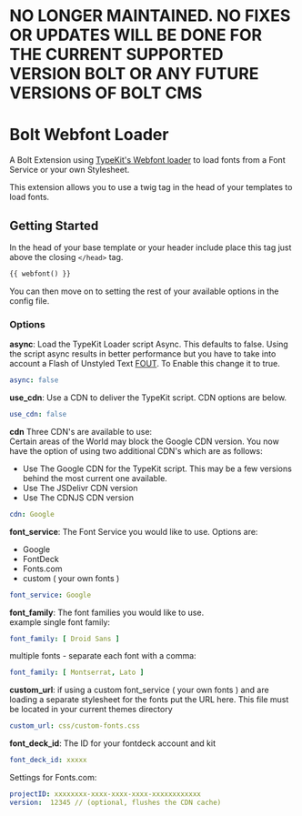 # NO LONGER MAINTAINED. NO FIXES OR UPDATES WILL BE DONE FOR THE CURRENT SUPPORTED VERSION BOLT OR ANY FUTURE VERSIONS OF BOLT CMS


Bolt Webfont Loader
======================

A Bolt Extension using [TypeKit's Webfont loader](https://github.com/typekit/webfontloader) to load fonts from a Font Service or your own Stylesheet.  

This extension allows you to use a twig tag in the head of your templates to load fonts.  

## Getting Started  

In the head of your base template or your header include place this tag just above the closing ```</head>``` tag.  
```html  
{{ webfont() }}  
```
You can then move on to setting the rest of your available options in the config file.  

### Options  

**async**: Load the TypeKit Loader script Async. This defaults to false. Using the script async results in better performance but you have to take into account a Flash of Unstyled Text [FOUT](http://help.typekit.com/customer/portal/articles/6852). To Enable this change it to true.  

```yaml
async: false  
```  

**use_cdn**: Use a CDN to deliver the TypeKit script. CDN options are below.  

```yaml
use_cdn: false  
```  

**cdn**  Three CDN's are available to use:  
Certain areas of the World may block the Google CDN version. You now have the option of using two additional CDN's which are as follows:  
 
  * Use The Google CDN for the TypeKit script. This may be a few versions behind the most current one available.  
  * Use The JSDelivr CDN version
  * Use The CDNJS CDN version  
  
```yaml  
cdn: Google  
```  


**font_service**: The Font Service you would like to use. Options are:
   - Google
   - FontDeck
   - Fonts.com
   - custom ( your own fonts )  

```yaml  
font_service: Google
```  

**font_family**: The font families you would like to use.  
example single font family:  
```yaml  
font_family: [ Droid Sans ]  
```
multiple fonts - separate each font with a comma:
```yaml
font_family: [ Montserrat, Lato ]
```  
**custom_url**: if using a custom font_service ( your own fonts ) and are loading a separate stylesheet for the fonts put the URL here. This file must be located in your current themes directory
```yaml  
custom_url: css/custom-fonts.css
```
**font_deck_id**: The ID for your fontdeck account and kit
```yaml  
font_deck_id: xxxxx  
```  

Settings for Fonts.com:  
```yaml  
projectID: xxxxxxxx-xxxx-xxxx-xxxx-xxxxxxxxxxxx
version:  12345 // (optional, flushes the CDN cache)
```
